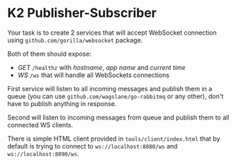 # K2 Publisher-Subscriber

Your task is to create 2 services that will accept WebSocket
connection using `github.com/gorilla/websocket` package.

Both of them should expose:
* _GET_ `/healthz` with _hostname_, _app name_ and _current time_
* _WS_ `/ws` that will handle all WebSockets connections

First service will listen to all incoming messages and publish
them in a queue (you can use `github.com/wagslane/go-rabbitmq` or any other),
don't have to publish anything in response.

Second will listen to incoming messages from queue and publish them
to all connected WS clients.

There is simple HTML client provided in `tools/client/index.html` that by default is
trying to connect to `ws://localhost:8080/ws` and `ws://localhost:8090/ws`.

